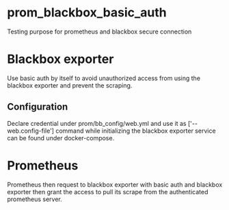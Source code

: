 # prom_blackbox_basic_auth
Testing purpose for prometheus and blackbox secure connection

# Blackbox exporter
Use basic auth by itself to avoid unauthorized access from using the blackbox exporter and prevent the scraping.
## Configuration
Declare credential under prom/bb_config/web.yml and use it as ['--web.config-file'] command while initializing the blackbox exporter service can be found under docker-compose.



# Prometheus
Prometheus then request to blackbox exporter with basic auth and blackbox exporter then grant the access to pull its scrape from the authenticated prometheus server.


